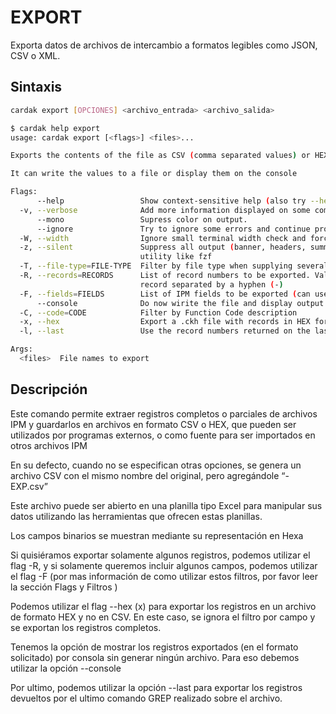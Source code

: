 # EXPORT

Exporta datos de archivos de intercambio a formatos legibles como JSON, CSV o XML.

## Sintaxis

```bash
cardak export [OPCIONES] <archivo_entrada> <archivo_salida>
```
```bash
$ cardak help export
usage: cardak export [<flags>] <files>...

Exports the contents of the file as CSV (comma separated values) or HEX records

It can write the values to a file or display them on the console

Flags:
      --help                 Show context-sensitive help (also try --help-long and --help-man).
  -v, --verbose              Add more information displayed on some commands.
      --mono                 Supress color on output.
      --ignore               Try to ignore some errors and continue processing the file
  -W, --width                Ignore small terminal width check and force execution
  -z, --silent               Suppress all output (banner, headers, summary) except the results. Specially useful for DESCRIBE command piped to a search
                             utility like fzf
  -T, --file-type=FILE-TYPE  Filter by file type when supplying several files. File types are represented by a single letter as: I-IPM files, M-MPE files
  -R, --records=RECORDS      List of record numbers to be exported. Values are separated by comma (,) and ranges are indicated by the starting and ending
                             record separated by a hyphen (-)
  -F, --fields=FIELDS        List of IPM fields to be exported (can use a filter name)
      --console              Do now wirite the file and display output on console
  -C, --code=CODE            Filter by Function Code description
  -x, --hex                  Export a .ckh file with records in HEX format
  -l, --last                 Use the record numbers returned on the last GREP command

Args:
  <files>  File names to export
```
<!-- ![Ejemplo de uso del comando EXPORT](/img/export-1.png) -->

## Descripción

Este comando permite extraer registros completos o parciales de archivos IPM y guardarlos en archivos en formato CSV o HEX, que pueden ser utilizados por programas externos, o como fuente para ser importados en otros archivos IPM

En su defecto, cuando no se especifican otras opciones, se genera un archivo CSV con el mismo nombre del original, pero agregándole “-EXP.csv”

Este archivo puede ser abierto en una planilla tipo Excel para manipular sus datos utilizando las herramientas que ofrecen estas planillas.

Los campos binarios se muestran mediante su representación en Hexa

Si quisiéramos exportar solamente algunos registros, podemos utilizar el flag -R, y si solamente queremos incluir algunos campos, podemos utilizar el flag -F (por mas información de como utilizar estos filtros, por favor leer la sección Flags y Filtros )

Podemos utilizar el flag --hex (x) para exportar los registros en un archivo de formato HEX y no en CSV. En este caso, se ignora el filtro por campo y se exportan los registros completos.

Tenemos la opción de mostrar los registros exportados (en el formato solicitado) por consola sin generar ningún archivo. Para eso debemos utilizar la opción --console

Por ultimo, podemos utilizar la opción --last para exportar los registros devueltos por el ultimo comando GREP realizado sobre el archivo.